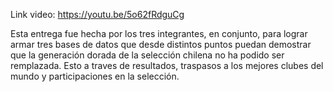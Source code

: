 Link video: https://youtu.be/5o62fRdguCg

Esta entrega fue hecha por los tres integrantes, en conjunto, para lograr armar tres bases de datos que desde distintos puntos puedan demostrar que la generación dorada de la selección chilena no ha podido ser remplazada. Esto a traves de resultados, traspasos a los mejores clubes del mundo y participaciones en la selección. 